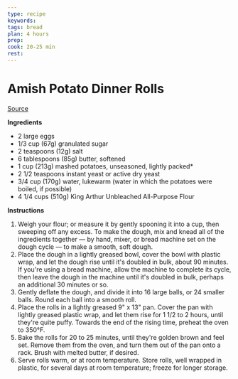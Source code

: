 ```yaml
---
type: recipe
keywords:
tags: bread
plan: 4 hours
prep:
cook: 20-25 min
rest:
---
```


# Amish Potato Dinner Rolls

[Source](https://www.kingarthurbaking.com/recipes/amish-dinner-rolls-recipe)

**Ingredients**

- 2 large eggs
- 1/3 cup (67g) granulated sugar
- 2 teaspoons (12g) salt
- 6 tablespoons (85g) butter, softened
- 1 cup (213g) mashed potatoes, unseasoned, lightly packed*
- 2 1/2 teaspoons instant yeast or active dry yeast
- 3/4 cup (170g) water, lukewarm (water in which the potatoes were boiled, if possible)
- 4 1/4 cups (510g) King Arthur Unbleached All-Purpose Flour

**Instructions**

1. Weigh your flour; or measure it by gently spooning it into a cup, then sweeping off any excess. To make the dough, mix and knead all of the ingredients together — by hand, mixer, or bread machine set on the dough cycle — to make a smooth, soft dough.
1. Place the dough in a lightly greased bowl, cover the bowl with plastic wrap, and let the dough rise until it's doubled in bulk, about 90 minutes. If you're using a bread machine, allow the machine to complete its cycle, then leave the dough in the machine until it's doubled in bulk, perhaps an additional 30 minutes or so.
1. Gently deflate the dough, and divide it into 16 large balls, or 24 smaller balls. Round each ball into a smooth roll.
1. Place the rolls in a lightly greased 9" x 13" pan. Cover the pan with lightly greased plastic wrap, and let them rise for 1 1/2 to 2 hours, until they're quite puffy. Towards the end of the rising time, preheat the oven to 350°F.
1. Bake the rolls for 20 to 25 minutes, until they're golden brown and feel set. Remove them from the oven, and turn them out of the pan onto a rack. Brush with melted butter, if desired.
1. Serve rolls warm, or at room temperature. Store rolls, well wrapped in plastic, for several days at room temperature; freeze for longer storage.
